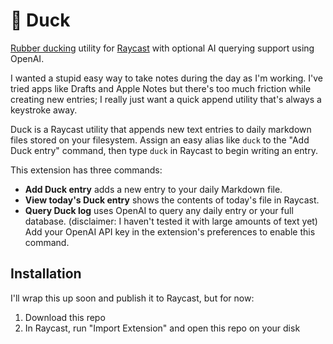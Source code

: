 # 🦆 Duck

[Rubber ducking](https://rubberduckdebugging.com) utility for [Raycast](https://www.raycast.com) with optional AI querying support using OpenAI.

I wanted a stupid easy way to take notes during the day as I'm working. I've tried apps like Drafts and Apple Notes but there's too much friction while creating new entries; I really just want a quick append utility that's always a keystroke away.

Duck is a Raycast utility that appends new text entries to daily markdown files stored on your filesystem. Assign an easy alias like `duck` to the "Add Duck entry" command, then type `duck` in Raycast to begin writing an entry.

This extension has three commands:

- **Add Duck entry** adds a new entry to your daily Markdown file.
- **View today's Duck entry** shows the contents of today's file in Raycast.
- **Query Duck log** uses OpenAI to query any daily entry or your full database. (disclaimer: I haven't tested it with large amounts of text yet) Add your OpenAI API key in the extension's preferences to enable this command.

## Installation

I'll wrap this up soon and publish it to Raycast, but for now:

1. Download this repo
2. In Raycast, run "Import Extension" and open this repo on your disk
